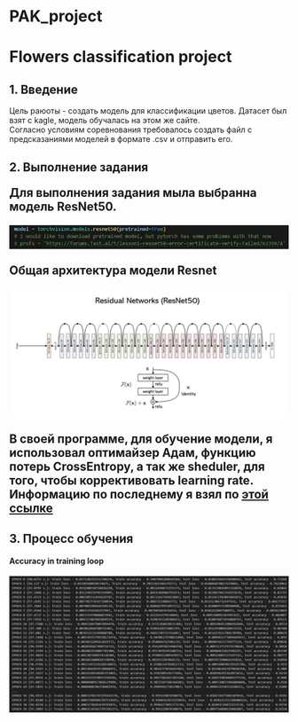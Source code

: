 # PAK_project
<h1>Flowers classification project</h1>
<h2>1. Введение</h2>
<p>Цель раюоты - создать модель для классификации цветов. Датасет был взят с kagle, модель обучалась на этом же сайте.<br>
Согласно условиям соревнования требовалось создать файл с предсказаниями моделей в формате .csv и отправить его.<br></p>
<h2>2. Выполнение задания</2>
<p>Для выполнения задания мыла выбранна модель ResNet50.</p>
<img src="./model.png">
<p>Общая архитектура модели Resnet</p>
<img src="./arhitec.png">
<p>В своей программе, для обучение модели, я использовал оптимайзер Адам, функцию потерь CrossEntropy, а так же sheduler, для того, чтобы коррективовать learning rate. Информацию по последнему я взял по <a href="https://neptune.ai/blog/how-to-choose-a-learning-rate-scheduler">этой ссылке</a></p>
<h2>3. Процесс обучения</h2>
<h4>Accuracy in training loop</h4>
<img src="training.png">
